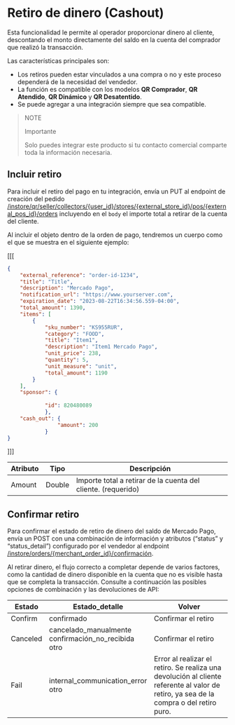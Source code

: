 # Retiro de dinero (Cashout)

Esta funcionalidad le permite al operador proporcionar dinero al cliente, descontando el monto directamente del saldo en la cuenta del comprador que realizó la transacción.

Las características principales son:
* Los retiros pueden estar vinculados a una compra o no y este proceso dependerá de la necesidad del vendedor.
* La función es compatible con los modelos **QR Comprador**, **QR Atendido**, **QR Dinámico** y **QR Desatentido**.
* Se puede agregar a una integración siempre que sea compatible.

> NOTE
>
> Importante
>
> Solo puedes integrar este producto si tu contacto comercial comparte toda la información necesaria.

## Incluir retiro

Para incluir el retiro del pago en tu integración, envía un PUT al endpoint de creación del pedido [/instore/qr/seller/collectors/{user_id}/stores/{external_store_id}/pos/{external_pos_id}/orders](https://www.mercadopago[FAKER][URL][DOMAIN]/developers/es/reference/instore_orders_v2/_instore_qr_seller_collectors_user_id_stores_external_store_id_pos_external_pos_id_orders/put) incluyendo en el `body` el importe total a retirar de la cuenta del cliente.

Al incluir el objeto dentro de la orden de pago, tendremos un cuerpo como el que se muestra en el siguiente ejemplo:

[[[
```json
​​{
    "external_reference": "order-id-1234",
    "title": "Title",
    "description": "Mercado Pago",
    "notification_url": "https://www.yourserver.com",
    "expiration_date": "2023-08-22T16:34:56.559-04:00",
    "total_amount": 1390,
    "items": [
        {
            "sku_number": "KS955RUR",
            "category": "FOOD",
            "title": "Item1",
            "description": "Item1 Mercado Pago",
            "unit_price": 238,
            "quantity": 5,
            "unit_measure": "unit",
            "total_amount": 1190
        }
    ],
    "sponsor": {
    
            "id": 820480089
            },
    "cash_out": {
                "amount": 200
            }
}
```
]]]

| Atributo | Tipo | Descripción |
|---|---|--- |
| Amount | Double | Importe total a retirar de la cuenta del cliente. (requerido)|

## Confirmar retiro

Para confirmar el estado de retiro de dinero del saldo de Mercado Pago, envía un POST con una combinación de información y atributos (“status” y “status_detail”) configurado por el vendedor al endpoint [/instore/orders/{merchant_order_id}/confirmación](https://www.mercadopago[FAKER][URL][DOMAIN]/developers/es/reference/cashout-qr/_instore_orders_merchant_order_id_confirmation/post).
 
Al retirar dinero, el flujo correcto a completar depende de varios factores, como la cantidad de dinero disponible en la cuenta que no es visible hasta que se completa la transacción. Consulte a continuación las posibles opciones de combinación y las devoluciones de API:
 
| Estado | Estado_detalle | Volver |
| --- | --- |--- |
| Confirm | confirmado | Confirmar el retiro|
| Canceled | cancelado_manualmente <br/> confirmación_no_recibida <br/> otro | Confirmar el retiro |
| Fail | internal_communication_error <br/> otro | Error al realizar el retiro. Se realiza una devolución al cliente referente al valor de retiro, ya sea de la compra o del retiro puro.|
